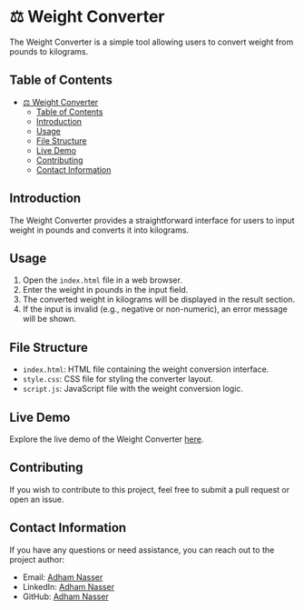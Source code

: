 # ⚖️ Weight Converter

The Weight Converter is a simple tool allowing users to convert weight from pounds to kilograms.

## Table of Contents
- [⚖️ Weight Converter](#️-weight-converter)
  - [Table of Contents](#table-of-contents)
  - [Introduction](#introduction)
  - [Usage](#usage)
  - [File Structure](#file-structure)
  - [Live Demo](#live-demo)
  - [Contributing](#contributing)
  - [Contact Information](#contact-information)

## Introduction

The Weight Converter provides a straightforward interface for users to input weight in pounds and converts it into kilograms.

## Usage

1. Open the `index.html` file in a web browser.
2. Enter the weight in pounds in the input field.
3. The converted weight in kilograms will be displayed in the result section.
4. If the input is invalid (e.g., negative or non-numeric), an error message will be shown.

## File Structure

- `index.html`: HTML file containing the weight conversion interface.
- `style.css`: CSS file for styling the converter layout.
- `script.js`: JavaScript file with the weight conversion logic.

## Live Demo

Explore the live demo of the Weight Converter [here](#).

## Contributing

If you wish to contribute to this project, feel free to submit a pull request or open an issue.

## Contact Information

If you have any questions or need assistance, you can reach out to the project author:

- Email: [Adham Nasser](mailto:adhamxiii22@gmail.com)
- LinkedIn: [Adham Nasser](https://www.linkedin.com/in/adhamxiii/)
- GitHub: [Adham Nasser](https://github.com/Adhamxiii)
